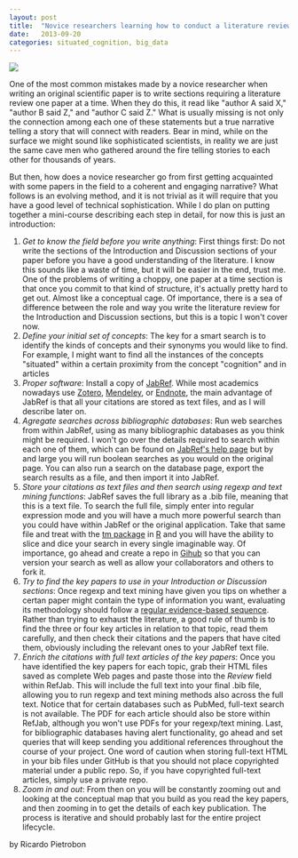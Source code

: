 ```yaml
---
layout: post
title:  "Novice researchers learning how to conduct a literature review: An iterative zoom-in-out method"
date:   2013-09-20
categories: situated_cognition, big_data
---
```


![](https://lh4.googleusercontent.com/-MAVte8M8bIE/UjY9EdKFlSI/AAAAAAAA328/ylvieZYqi70/w480-h680-no/fractal.png)

One of the most common mistakes made by a novice researcher when writing an original scientific paper is to write sections requiring a literature review one paper at a time. When they do this, it read like "author A said X," "author B said Z," and "author C said Z." What is usually missing is not only the connection among each one of these statements but a true narrative telling a story that will connect with readers. Bear in mind, while on the surface we might sound like sophisticated scientists, in reality we are just the same cave men who gathered around the fire telling stories to each other for thousands of years.

But then, how does a novice researcher go from first getting acquainted with some papers in the field to a coherent and engaging narrative? What follows is an evolving method, and it is not trivial as it will require that you have a good level of technical sophistication. While I do plan on putting together a mini-course describing each step in detail, for now this is just an introduction:

1. *Get to know the field before you write anything*: First things first: Do not write the sections of the Introduction and Discussion sections of your paper before you have a good understanding of the literature. I know this sounds like a waste of time, but it will be easier in the end, trust me. One of the problems of writing a choppy, one paper at a time section is that once you commit to that kind of structure, it's actually pretty hard to get out. Almost like a conceptual cage. Of importance, there is a sea of difference between the role and way you write the literature review for the Introduction and Discussion sections, but this is a topic I won't cover now. 
2. *Define your initial set of concepts*: The key for a smart search is to identify the kinds of concepts and their synonyms you would like to find. For example, I might want to find all the instances of the concepts "situated" within a certain proximity from the concept "cognition" and in articles
2. *Proper software*: Install a copy of [JabRef](http://jabref.sourceforge.net/). While most academics nowadays use [Zotero](http://www.zotero.org/), [Mendeley](http://www.mendeley.com/), or [Endnote](http://endnote.com/), the main advantage of JabRef is that all your citations are stored as text files, and as I will describe later on.
3. *Agregate searches across bibliographic databases*: Run web searches from within JabRef, using as many bibliographic databases as you think might be required. I won't go over the details required to search within each one of them, which can be found on [JabRef's help page](http://jabref.sourceforge.net/help/Contents.php) but by and large you will run boolean searches as you would on the original page. You can also run a search on the database page, export the search results as a file, and then import it into JabRef.
4. *Store your citations as text files and then search using regexp and text mining functions*: JabRef saves the full library as a .bib file, meaning that this is a text file. To search the full file, simply enter into regular expression mode and you will have a much more powerful search than you could have within JabRef or the original application. Take that same file and treat with the [tm package](http://cran.r-project.org/web/packages/tm/vignettes/tm.pdf) in [R](http://www.r-project.org/) and you will have the ability to slice and dice your search in every single imaginable way. Of importance, go ahead and create a repo in [Gihub]() so that you can version your search as well as allow your collaborators and others to fork it.
5. *Try to find the key papers to use in your Introduction or Discussion sections*: Once regexp and text mining have given you tips on whether a certan paper might contain the type of information you want, evaluating its methodology should follow a [regular evidence-based sequence](http://www.amazon.com/How-Read-Paper-Evidence-Based-ebook/dp/B005D7EUBA/ref=tmm_kin_title_0). Rather than trying to exhaust the literature, a good rule of thumb is to find the three or four key articles in relation to that topic, read them carefully, and then check their citations and the papers that have cited them, obviously including the relevant ones to your JabRef text file.
5. *Enrich the citations with full text articles of the key papers*: Once you have identified the key papers for each topic, grab their HTML files saved as complete Web pages and paste those into the *Review* field within RefJab. This will include the full text into your final .bib file, allowing you to run regexp and text mining methods also across the full text. Notice that for certain databases such as PubMed, full-text search is not available. The PDF for each article should also be store within RefJab, although you won't use PDFs for your regexp/text mining. Last, for bibliographic databases having alert functionality, go ahead and set queries that will keep sending you additional references throughout the course of your project. One word of caution when storing full-text HTML in your bib files under GitHub is that you should not place copyrighted material under a public repo. So, if you have copyrighted full-text articles, simply use a private repo.
6. *Zoom in and out*: From then on you will be constantly zooming out and looking at the conceptual map that you build as you read the key papers, and then zooming in to get the details of each key publication. The process is iterative and should probably last for the entire project lifecycle.

by Ricardo Pietrobon
